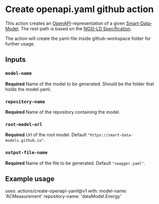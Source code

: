 # Create openapi.yaml github action

This action creates an [OpenAPI](https://swagger.io/specification/)-representation of a given [Smart-Data-Model](https://smartdatamodels.org/). The rest-path is based on the [NGSI-LD Specification](https://www.etsi.org/deliver/etsi_gs/CIM/001_099/009/01.04.02_60/gs_cim009v010402p.pdf).

The action will create the yaml-file inside github-workspace folder for further usage.

## Inputs

### `model-name`

**Required** Name of the model to be generated. Should be the folder that holds the model.yaml.

### `repository-name`

**Required** Name of the repository containing the model.

### `root-model-url`

**Required** Url of the root model. Default `"https://smart-data-models.github.io"`.

### `output-file-name`

**Required** Name of the file to be generated. Default `"swagger.yaml"`.


## Example usage

uses: actions/create-openapi-yaml@v1
with:
  model-name: 'ACMeasurement'
  repository-name: 'dataModel.Energy'
